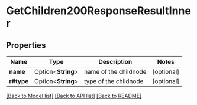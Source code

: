 # GetChildren200ResponseResultInner

## Properties

Name | Type | Description | Notes
------------ | ------------- | ------------- | -------------
**name** | Option<**String**> | name of the childnode | [optional]
**r#type** | Option<**String**> | type of the childnode | [optional]

[[Back to Model list]](../README.md#documentation-for-models) [[Back to API list]](../README.md#documentation-for-api-endpoints) [[Back to README]](../README.md)


